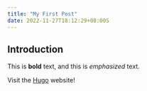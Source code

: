 ```yaml
---
title: "My First Post"
date: 2022-11-27T18:12:29+08:00S
---
```


## Introduction

This is **bold** text, and this is *emphasized* text.

Visit the [Hugo](https://gohugo.io) website!
